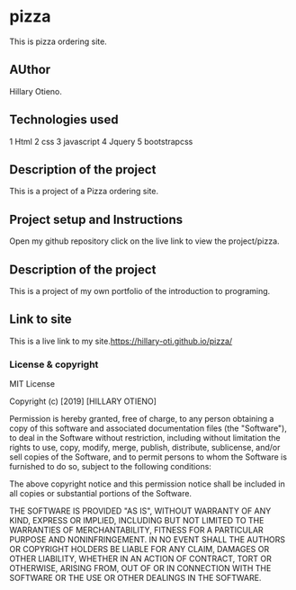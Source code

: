 # pizza
This is pizza ordering site.
## AUthor
Hillary Otieno.
## Technologies used
1 Html
2 css
3 javascript
4 Jquery
5 bootstrapcss
## Description of the project
This is a project of a Pizza ordering site.
## Project setup and Instructions
Open my github repository
click on the live link to view the project/pizza.
## Description of the project
This is a project of my own portfolio of the introduction to programing.
## Link to site
This is a live link to my site.https://hillary-oti.github.io/pizza/
### License & copyright
MIT License

Copyright (c) [2019] [HILLARY OTIENO]

Permission is hereby granted, free of charge, to any person obtaining a copy
of this software and associated documentation files (the "Software"), to deal
in the Software without restriction, including without limitation the rights
to use, copy, modify, merge, publish, distribute, sublicense, and/or sell
copies of the Software, and to permit persons to whom the Software is
furnished to do so, subject to the following conditions:

The above copyright notice and this permission notice shall be included in all
copies or substantial portions of the Software.

THE SOFTWARE IS PROVIDED "AS IS", WITHOUT WARRANTY OF ANY KIND, EXPRESS OR
IMPLIED, INCLUDING BUT NOT LIMITED TO THE WARRANTIES OF MERCHANTABILITY,
FITNESS FOR A PARTICULAR PURPOSE AND NONINFRINGEMENT. IN NO EVENT SHALL THE
AUTHORS OR COPYRIGHT HOLDERS BE LIABLE FOR ANY CLAIM, DAMAGES OR OTHER
LIABILITY, WHETHER IN AN ACTION OF CONTRACT, TORT OR OTHERWISE, ARISING FROM,
OUT OF OR IN CONNECTION WITH THE SOFTWARE OR THE USE OR OTHER DEALINGS IN THE
SOFTWARE.
